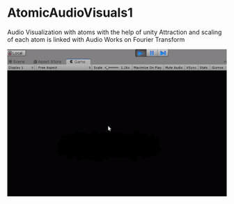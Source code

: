# AtomicAudioVisuals1
 Audio Visualization with atoms with the help of unity
 Attraction and scaling of each atom is linked with Audio 
 Works on Fourier Transform
 
 
 ![](ExampleGif.gif)
